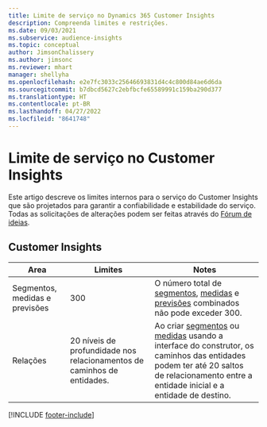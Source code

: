```yaml
---
title: Limite de serviço no Dynamics 365 Customer Insights
description: Compreenda limites e restrições.
ms.date: 09/03/2021
ms.subservice: audience-insights
ms.topic: conceptual
author: JimsonChalissery
ms.author: jimsonc
ms.reviewer: mhart
manager: shellyha
ms.openlocfilehash: e2e7fc3033c25646693831d4c4c800d84ae6d6da
ms.sourcegitcommit: b7dbcd5627c2ebfbcfe65589991c159ba290d377
ms.translationtype: HT
ms.contentlocale: pt-BR
ms.lasthandoff: 04/27/2022
ms.locfileid: "8641748"
---
```

# <a name="service-limits-in-customer-insights"></a>Limite de serviço no Customer Insights

Este artigo descreve os limites internos para o serviço do Customer Insights que são projetados para garantir a confiabilidade e estabilidade do serviço. Todas as solicitações de alterações podem ser feitas através do [Fórum de ideias](https://go.microsoft.com/fwlink/?linkid=2074172). 

## <a name="customer-insights"></a>Customer Insights

| Area  | Limites  | Notes |
|-------------|---------------------------------------------------------------------|---------------------------------------------------------------------|
| Segmentos, medidas e previsões | 300  | O número total de [segmentos](segments.md), [medidas](measures.md) e [previsões](predictions.md) combinados não pode exceder 300.  |
| Relações | 20 níveis de profundidade nos relacionamentos de caminhos de entidades. | Ao criar [segmentos](segments.md) ou [medidas](measures.md) usando a interface do construtor, os caminhos das entidades podem ter até 20 saltos de relacionamento entre a entidade inicial e a entidade de destino.  |


[!INCLUDE [footer-include](includes/footer-banner.md)]
